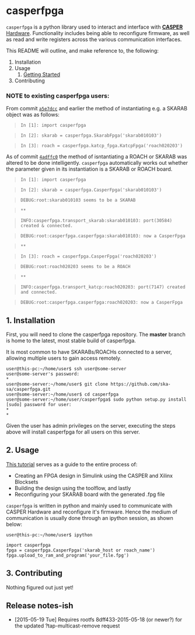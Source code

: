 # casperfpga #

`casperfpga` is a python library used to interact and interface with [**CASPER** Hardware](https://casper.berkeley.edu/wiki/Hardware). Functionality includes being able to reconfigure firmware, as well as read and write registers across the various communication interfaces.

This README will outline, and make reference to, the following:
1. Installation
2. Usage
   1. [Getting Started](https://casper.berkeley.edu/wiki/Tutorials)
3. Contributing

### NOTE to existing casperfpga users: ###

From commit [`a5e7dcc`](https://github.com/ska-sa/casperfpga/tree/a5e7dcc05d4b0234d05e808fc6b8ab91485b8051) and earlier the method of instantiating e.g. a SKARAB object was as follows:

> `In [1]: import casperfpga`

> `In [2]: skarab = casperfpga.SkarabFpga('skarab010103')`

> `In [3]: roach = casperfpga.katcp_fpga.KatcpFpga('roach020203')`

As of commit [`4adffc0`](https://github.com/ska-sa/casperfpga/commit/4adffc0994c56c38dafe6a395d3ed94e8e9477cc) the method of isntantiating a ROACH or SKARAB was altered to be done intelligently. `casperfpga` automatically works out whether the parameter given in its instantiation is a SKARAB or ROACH board.

> `In [1]: import casperfpga`

> `In [2]: skarab = casperfpga.CasperFpga('skarab010103')`

> `DEBUG:root:skarab010103 seems to be a SKARAB`

> `**`

> `INFO:casperfpga.transport_skarab:skarab010103: port(30584) created & connected.`

> `DEBUG:root:casperfpga.casperfpga:skarab010103: now a CasperFpga`

> `**`

> `In [3]: roach = casperfpga.CasperFpga('roach020203')`

> `DEBUG:root:roach020203 seems to be a ROACH`

> `**`

> `INFO:casperfpga.transport_katcp:roach020203: port(7147) created and connected.`

> `DEBUG:root:casperfpga.casperfpga:roach020203: now a CasperFpga`


## 1. Installation ##
First, you will need to clone the casperfpga repository. The **master** branch is home to the latest, most stable build of casperfpga.

It is most common to have SKARABs/ROACHs connected to a server, allowing multiple users to gain access remotely.

```
user@this-pc:~/home/user$ ssh user@some-server
user@some-server's password:
*
user@some-server:~/home/user$ git clone https://github.com/ska-sa/casperfpga.git
user@some-server:~/home/user$ cd casperfpga
user@some-server:~/home/user/casperfpga$ sudo python setup.py install
[sudo] password for user:
*
*
```
Given the user has admin privileges on the server, executing the steps above will install casperfpga for all users on this server.

## 2. Usage ##
[This tutorial](https://casper.berkeley.edu/wiki/Introduction_to_Simulink_SKARAB) serves as a guide to the entire process of:
* Creating an FPGA design in Simulink using the CASPER and Xilinx Blocksets
* Building the design using the toolflow, and lastly
* Reconfiguring your SKARAB board with the generated .fpg file

`casperfpga` is written in python and mainly used to communicate with CASPER Hardware and reconfigure it's firmware. Hence the medium of communication is usually done through an ipython session, as shown below:

```
user@this-pc:~/home/user$ ipython

import casperfpga
fpga = casperfpga.CasperFpga('skarab_host or roach_name')
fpga.upload_to_ram_and_program('your_file.fpg')
```

## 3. Contributing ##

Nothing figured out just yet!

## Release notes-ish ##

* [2015-05-19 Tue] Requires rootfs 8dff433-2015-05-18 (or newer?) for the
  updated ?tap-multicast-remove request